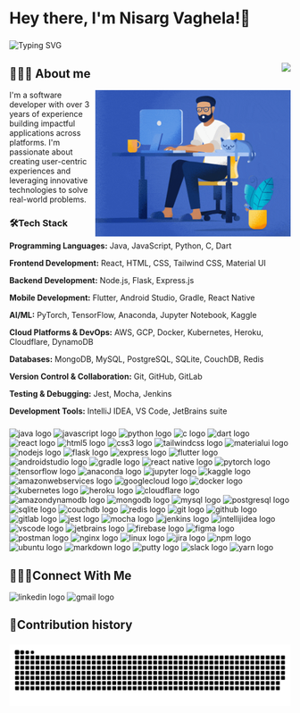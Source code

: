 <h1 align="left">Hey there, I'm Nisarg Vaghela!👋</h1>

###

<p align="left">
<img src="https://readme-typing-svg.demolab.com?font=Fira+Code&weight=600&size=26&pause=1000&color=3F41F7&vCenter=true&random=false&width=800&lines=Solving+problems%2C+one+line+at+a+time.;Launching+features+into+the+world.;Squashing+bugs+like+a+pro.;Collaborating+with+brilliant+minds.;Building+software+with+global+impact.;Optimizing+for+performance+and+efficiency.;Committed+to+quality+and+craftsmanship." alt="Typing SVG" />
</p>

###

<img align="right" src="https://visitor-badge.laobi.icu/badge?page_id=NisargVaghela.NisargVaghela&left_text=Profile%20Views"  />
<h2 >🙋🏻‍♂️ About me</h2>

<img align="right" src="/code.gif" style="width:350px;" />

I'm a software developer with over 3 years of experience building impactful applications across platforms. I'm passionate about creating user-centric experiences and leveraging innovative technologies to solve real-world problems.

### 🛠️Tech Stack

**Programming Languages:** Java, JavaScript, Python, C, Dart

**Frontend Development:** React, HTML, CSS, Tailwind CSS, Material UI

**Backend Development:** Node.js, Flask, Express.js

**Mobile Development:** Flutter, Android Studio, Gradle, React Native

**AI/ML:** PyTorch, TensorFlow, Anaconda, Jupyter Notebook, Kaggle

**Cloud Platforms & DevOps:** AWS, GCP, Docker, Kubernetes, Heroku, Cloudflare, DynamoDB

**Databases:** MongoDB, MySQL, PostgreSQL, SQLite, CouchDB, Redis

**Version Control & Collaboration:** Git, GitHub, GitLab

**Testing & Debugging:** Jest, Mocha, Jenkins

**Development Tools:** IntelliJ IDEA, VS Code, JetBrains suite

###

<div align="left">
<img src="https://skillicons.dev/icons?i=java" height="40" alt="java logo" /> 
<img src="https://skillicons.dev/icons?i=js" height="40" alt="javascript logo" /> 
<img src="https://skillicons.dev/icons?i=py" height="40" alt="python logo" /> 
<img src="https://skillicons.dev/icons?i=c" height="40" alt="c logo" /> 
<img src="https://skillicons.dev/icons?i=dart" height="40" alt="dart logo" /> 
<img src="https://skillicons.dev/icons?i=react" height="40" alt="react logo" /> 
<img src="https://skillicons.dev/icons?i=html" height="40" alt="html5 logo" /> 
<img src="https://skillicons.dev/icons?i=css" height="40" alt="css3 logo" /> 
<img src="https://skillicons.dev/icons?i=tailwind" height="40" alt="tailwindcss logo" /> 
<img src="https://skillicons.dev/icons?i=materialui" height="40" alt="materialui logo"  />
<img src="https://skillicons.dev/icons?i=nodejs" height="40" alt="nodejs logo" /> 
<img src="https://skillicons.dev/icons?i=flask" height="40" alt="flask logo" />  
<img src="https://skillicons.dev/icons?i=express" height="40" alt="express logo"  />
<img src="https://skillicons.dev/icons?i=flutter" height="40" alt="flutter logo" /> 
<img src="https://skillicons.dev/icons?i=androidstudio" height="40" alt="androidstudio logo" />  
<img src="https://skillicons.dev/icons?i=gradle" height="40" alt="gradle logo"  />
<img src="https://skillicons.dev/icons?i=react" height="40" alt="react native logo" /> 
<img src="https://skillicons.dev/icons?i=pytorch" height="40" alt="pytorch logo" /> 
<img src="https://skillicons.dev/icons?i=tensorflow" height="40" alt="tensorflow logo" /> 
<img src="https://cdn.jsdelivr.net/gh/devicons/devicon/icons/anaconda/anaconda-original.svg" height="40" alt="anaconda logo" />
<img src="https://cdn.simpleicons.org/jupyter/F37626" height="40" alt="jupyter logo"  />
<img src="https://cdn.jsdelivr.net/gh/devicons/devicon/icons/kaggle/kaggle-original.svg" height="40" alt="kaggle logo"  />  
<img src="https://skillicons.dev/icons?i=aws" height="40" alt="amazonwebservices logo" /> 
<img src="https://skillicons.dev/icons?i=gcp" height="40" alt="googlecloud logo" /> 
<img src="https://skillicons.dev/icons?i=docker" height="40" alt="docker logo" /> 
<img src="https://skillicons.dev/icons?i=kubernetes" height="40" alt="kubernetes logo" /> 
<img src="https://skillicons.dev/icons?i=heroku" height="40" alt="heroku logo" /> 
<img src="https://skillicons.dev/icons?i=cloudflare" height="40" alt="cloudflare logo"  />
<img src="https://skillicons.dev/icons?i=dynamodb" height="40" alt="amazondynamodb logo" /> 
<img src="https://skillicons.dev/icons?i=mongodb" height="40" alt="mongodb logo" /> 
<img src="https://skillicons.dev/icons?i=mysql" height="40" alt="mysql logo" /> 
<img src="https://skillicons.dev/icons?i=postgres" height="40" alt="postgresql logo" /> 
<img src="https://skillicons.dev/icons?i=sqlite" height="40" alt="sqlite logo" />
<img src="https://cdn.jsdelivr.net/gh/devicons/devicon/icons/couchdb/couchdb-original.svg" height="40" alt="couchdb logo"  /> 
<img src="https://skillicons.dev/icons?i=redis" height="40" alt="redis logo" /> 
<img src="https://skillicons.dev/icons?i=git" height="40" alt="git logo" /> 
<img src="https://skillicons.dev/icons?i=github" height="40" alt="github logo" /> 
<img src="https://skillicons.dev/icons?i=gitlab" height="40" alt="gitlab logo" /> 
<img src="https://skillicons.dev/icons?i=jest" height="40" alt="jest logo" /> 
<img src="https://cdn.jsdelivr.net/gh/devicons/devicon/icons/mocha/mocha-original.svg" height="40" alt="mocha logo" /> 
<img src="https://skillicons.dev/icons?i=jenkins" height="40" alt="jenkins logo"  />
<img src="https://skillicons.dev/icons?i=idea" height="40" alt="intellijidea logo"  />
<img src="https://skillicons.dev/icons?i=vscode" height="40" alt="vscode logo"  />  
<img src="https://cdn.jsdelivr.net/gh/devicons/devicon/icons/jetbrains/jetbrains-original.svg" height="40" alt="jetbrains logo" />
<img src="https://skillicons.dev/icons?i=firebase" height="40" alt="firebase logo"  />
<img src="https://skillicons.dev/icons?i=figma" height="40" alt="figma logo"  />
<img src="https://skillicons.dev/icons?i=postman" height="40" alt="postman logo" /> 
<img src="https://skillicons.dev/icons?i=nginx" height="40" alt="nginx logo" /> 
<img src="https://cdn.jsdelivr.net/gh/devicons/devicon/icons/linux/linux-original.svg" height="40" alt="linux logo" /> 
<img src="https://cdn.simpleicons.org/jira/0052CC" height="40" alt="jira logo" />
<img src="https://cdn.jsdelivr.net/gh/devicons/devicon/icons/npm/npm-original-wordmark.svg" height="40" alt="npm logo" /> 
<img src="https://cdn.simpleicons.org/ubuntu/E95420" height="40" alt="ubuntu logo" /> 
<img src="https://cdn.jsdelivr.net/gh/devicons/devicon/icons/markdown/markdown-original.svg" height="40" alt="markdown logo" /> 
<img src="https://cdn.jsdelivr.net/gh/devicons/devicon/icons/putty/putty-original.svg" height="40" alt="putty logo" />  
<img src="https://cdn.jsdelivr.net/gh/devicons/devicon/icons/slack/slack-original.svg" height="40" alt="slack logo" /> 
<img src="https://cdn.jsdelivr.net/gh/devicons/devicon/icons/yarn/yarn-original.svg" height="40" alt="yarn logo" />  
</div>

###

<h2 align="left">👨🏻‍💻Connect With Me</h2>
<div align="left">  
  <a href="https://www.linkedin.com/in/nisarg-vaghela/" style="text-decoration: none;">
    <img src="https://raw.githubusercontent.com/maurodesouza/profile-readme-generator/master/src/assets/icons/social/linkedin/default.svg" width="40" height="40" alt="linkedin logo"  />
  </a>  
  <a href="mailto:vaghela.nisarg77@gmail.com" style="text-decoration: none;">
    <img src="https://raw.githubusercontent.com/maurodesouza/profile-readme-generator/master/src/assets/icons/social/gmail/default.svg" width="40" height="40" alt="gmail logo"  />
  </a>
</div>

###

<h2 align="left">🧾Contribution history</h2>

###

<img src="https://raw.githubusercontent.com/NisargVaghela/NisargVaghela/output/snake.svg" alt="Snake animation" />

###

